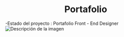 <h1 align="center"> Portafolio</h1>

-Estado del proyecto : Portafolio Front - End Designer
![Descripción de la imagen](images/capturaportafolio.png)
